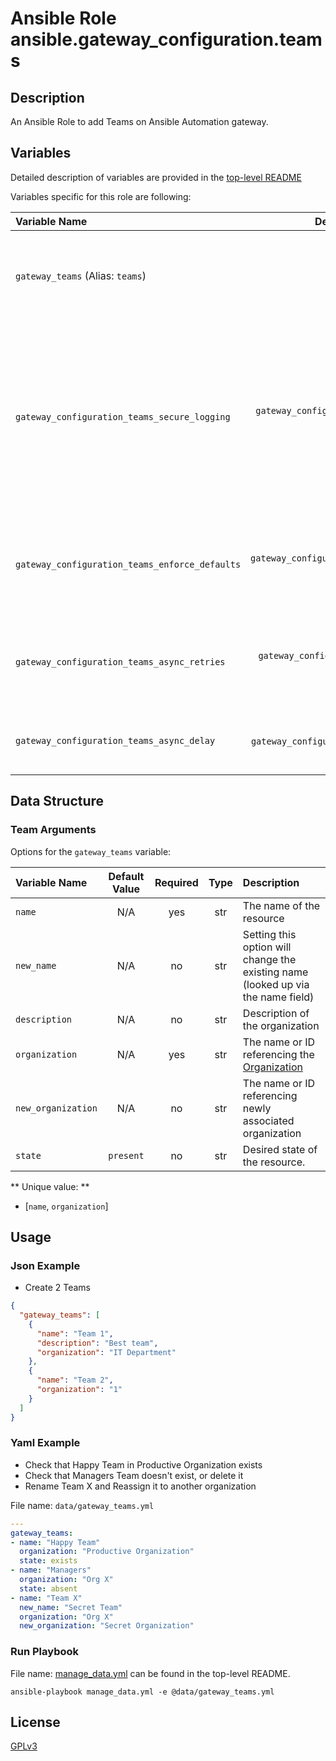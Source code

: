 # Ansible Role ansible.gateway_configuration.teams

## Description

An Ansible Role to add Teams on Ansible Automation gateway.

## Variables

Detailed description of variables are provided in the [top-level README](../../README.md)

Variables specific for this role are following:

| Variable Name                                  |                    Default Value                    | Required | Description                                                                                                                                                 |                                                      |
|:-----------------------------------------------|:---------------------------------------------------:|:--------:|:------------------------------------------------------------------------------------------------------------------------------------------------------------|:----------------------------------------------------:|
| `gateway_teams` (Alias: `teams`)               |          [below](#organization-arguments)           |   yes    | Data structure describing your team entries described below.                                                                                                |        [more](../../README.md#data-variables)        |
| `gateway_configuration_teams_secure_logging`   |  `gateway_configuration_secure_logging` OR `false`  |    no    | Whether or not to include the sensitive team role tasks in the log. Set this value to `True` if you will be providing your sensitive values from elsewhere. |   [more](../../README.md#secure-logging-variables)   |
| `gateway_configuration_teams_enforce_defaults` | `gateway_configuration_enforce_defaults` OR `false` |    no    | Whether or not to enforce default option values on only the team role.                                                                                      |      [more](../../README.md#enforcing-defaults)      |
| `gateway_configuration_teams_async_retries`    |    `gateway_configuration_async_retries` OR `30`    |    no    | This variable sets the number of retries to attempt for the role.                                                                                           | [more](../../README.md#asynchronous-retry-variables) |
| `gateway_configuration_teams_async_delay`      |     `gateway_configuration_async_delay` OR `1`      |    no    | This sets the delay between retries for the role.                                                                                                           | [more](../../README.md#asynchronous-retry-variables) |

## Data Structure

### Team Arguments

Options for the `gateway_teams` variable:

| Variable Name      | Default Value | Required | Type | Description                                                                       |
|:-------------------|:-------------:|:--------:|:----:|:----------------------------------------------------------------------------------|
| `name`             |      N/A      |   yes    | str  | The name of the resource                                                          |
| `new_name`         |      N/A      |    no    | str  | Setting this option will change the existing name (looked up via the name field)  |
| `description`      |      N/A      |    no    | str  | Description of the organization                                                   |
| `organization`     |      N/A      |   yes    | str  | The name or ID referencing the [Organization](../organizations/README.md)         |
| `new_organization` |      N/A      |    no    | str  | The name or ID referencing newly associated organization                          |
| `state`            |   `present`   |    no    | str  | Desired state of the resource.                                                    |

** Unique value: **

- [`name`, `organization`]

## Usage

### Json Example

- Create 2 Teams

```json
{
  "gateway_teams": [
    {
      "name": "Team 1",
      "description": "Best team",
      "organization": "IT Department"
    },
    {
      "name": "Team 2",
      "organization": "1"
    }
  ]
}
```

### Yaml Example

- Check that Happy Team in Productive Organization exists
- Check that Managers Team doesn't exist, or delete it
- Rename Team X and Reassign it to another organization

File name: `data/gateway_teams.yml`

```yaml
---
gateway_teams:
- name: "Happy Team"
  organization: "Productive Organization"
  state: exists
- name: "Managers"
  organization: "Org X"
  state: absent
- name: "Team X"
  new_name: "Secret Team"
  organization: "Org X"
  new_organization: "Secret Organization"
```

### Run Playbook

File name: [manage_data.yml](../../README.md#example-ansible-playbook) can be found in the top-level README.

```shell
ansible-playbook manage_data.yml -e @data/gateway_teams.yml
```

## License

[GPLv3](https://github.com/redhat-cop/infra.platform_configuration/blob/main/COPYING)
